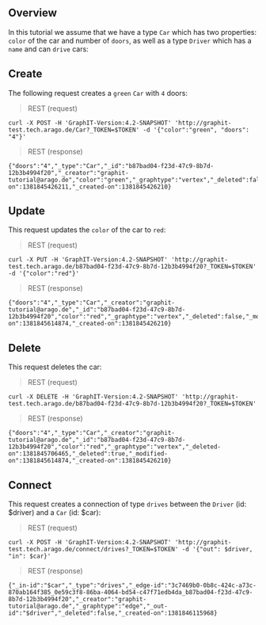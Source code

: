 ## Overview

In this tutorial we assume that we have a type `Car` which has two properties: `color` of the car and number of `doors`, as well as a type `Driver` which has a `name` and can `drive` cars:

## Create 

The following request creates a `green` `Car` with `4` doors:

> REST (request)

    curl -X POST -H 'GraphIT-Version:4.2-SNAPSHOT' 'http://graphit-test.tech.arago.de/Car?_TOKEN=$TOKEN' -d '{"color":"green", "doors": "4"}'

> REST (response)

    {"doors":"4","_type":"Car","_id":"b87bad04-f23d-47c9-8b7d-12b3b4994f20","_creator":"graphit-tutorial@arago.de","color":"green","_graphtype":"vertex","_deleted":false,"_modified-on":1381845426211,"_created-on":1381845426210}


## Update

This request updates the `color` of the car to `red`:

> REST (request)

    curl -X PUT -H 'GraphIT-Version:4.2-SNAPSHOT' 'http://graphit-test.tech.arago.de/b87bad04-f23d-47c9-8b7d-12b3b4994f20?_TOKEN=$TOKEN' -d '{"color":"red"}'

> REST (response)

    {"doors":"4","_type":"Car","_creator":"graphit-tutorial@arago.de","_id":"b87bad04-f23d-47c9-8b7d-12b3b4994f20","color":"red","_graphtype":"vertex","_deleted":false,"_modified-on":1381845614874,"_created-on":1381845426210}

## Delete

This request deletes the car: 

> REST (request)

    curl -X DELETE -H 'GraphIT-Version:4.2-SNAPSHOT' 'http://graphit-test.tech.arago.de/b87bad04-f23d-47c9-8b7d-12b3b4994f20?_TOKEN=$TOKEN'

> REST (response)

    {"doors":"4","_type":"Car","_creator":"graphit-tutorial@arago.de","_id":"b87bad04-f23d-47c9-8b7d-12b3b4994f20","color":"red","_graphtype":"vertex","_deleted-on":1381845706465,"_deleted":true,"_modified-on":1381845614874,"_created-on":1381845426210}

## Connect

This request creates a connection of type `drives` between the `Driver` (id: $driver) and a `Car` (id: $car):

> REST (request)

    curl -X POST -H 'GraphIT-Version:4.2-SNAPSHOT' 'http://graphit-test.tech.arago.de/connect/drives?_TOKEN=$TOKEN' -d '{"out": $driver, "in": $car}'

> REST (response)

    {"_in-id":"$car","_type":"drives","_edge-id":"3c7469b0-0b8c-424c-a73c-870ab164f385_0e59c3f8-86ba-4064-bd54-c47f71edb4da_b87bad04-f23d-47c9-8b7d-12b3b4994f20","_creator":"graphit-tutorial@arago.de","_graphtype":"edge","_out-id":"$driver","_deleted":false,"_created-on":1381846115968}

